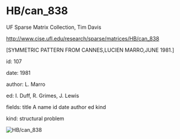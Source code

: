 # HB/can_838

 UF Sparse Matrix Collection, Tim Davis

 http://www.cise.ufl.edu/research/sparse/matrices/HB/can_838

 [SYMMETRIC PATTERN FROM CANNES,LUCIEN MARRO,JUNE 1981.]

 id: 107

 date: 1981

 author: L. Marro

 ed: I. Duff, R. Grimes, J. Lewis

 fields: title A name id date author ed kind

 kind: structural problem

![HB/can_838](http://www2.research.att.com/~yifanhu/GALLERY/GRAPHS/GIF_SMALL/HB@can_838.gif)